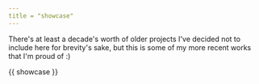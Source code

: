 ```yaml
---
title = "showcase"
---
```


There's at least a decade's worth of older projects I've decided not to include here for brevity's sake, but this is some of my more recent works that I'm proud of :)

{{ showcase }}
